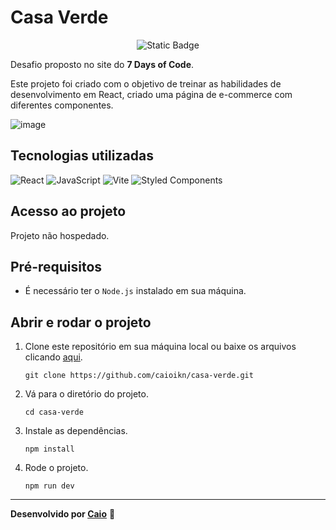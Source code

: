 # Casa Verde

<p align="center">
     <img alt="Static Badge" src="https://img.shields.io/badge/Status-Em_Desenvolvimento-green?style=for-the-badge">
</p>

Desafio proposto no site do **7 Days of Code**.

Este projeto foi criado com o objetivo de treinar as habilidades de desenvolvimento em React, criado uma página de e-commerce com diferentes componentes.

![image](https://github.com/caioikn/casa-verde/assets/28030999/f5f02c89-d63e-4345-9de9-c11d4181b575)

## Tecnologias utilizadas
![React](https://img.shields.io/badge/react-%2320232a.svg?style=for-the-badge&logo=react&logoColor=%2361DAFB) ![JavaScript](https://img.shields.io/badge/JavaScript-323330?style=for-the-badge&logo=javascript&logoColor=F7DF1E) ![Vite](https://img.shields.io/badge/vite-%23646CFF.svg?style=for-the-badge&logo=vite&logoColor=white) ![Styled Components](https://img.shields.io/badge/styled--components-DB7093?style=for-the-badge&logo=styled-components&logoColor=white)

## Acesso ao projeto
Projeto não hospedado.

## Pré-requisitos
- É necessário ter o `Node.js` instalado em sua máquina.

## Abrir e rodar o projeto
1. Clone este repositório em sua máquina local ou baixe os arquivos clicando [aqui](https://github.com/caioikn/casa-verde/archive/main/casa-verde.zip).   
   ```
   git clone https://github.com/caioikn/casa-verde.git
   ```   
2. Vá para o diretório do projeto.   
   ```
   cd casa-verde
   ```
3. Instale as dependências.
   ```
   npm install
   ```
4. Rode o projeto.
   ```
   npm run dev
   ```
---
**Desenvolvido por [Caio](https://www.linkedin.com/in/caioikena/)** 💙
